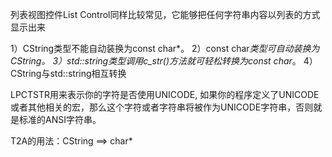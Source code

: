 列表视图控件List Control同样比较常见，它能够把任何字符串内容以列表的方式显示出来

1）CString类型不能自动装换为const char*。
2）const char*类型可自动装换为CString。
3）std::string类型调用c_str()方法就可轻松转换为const char*。
4）CString与std::string相互转换

LPCTSTR用来表示你的字符是否使用UNICODE, 如果你的程序定义了UNICODE或者其他相关的宏，那么这个字符或者字符串将被作为UNICODE字符串，否则就是标准的ANSI字符串。

T2A的用法：CString ==> char*